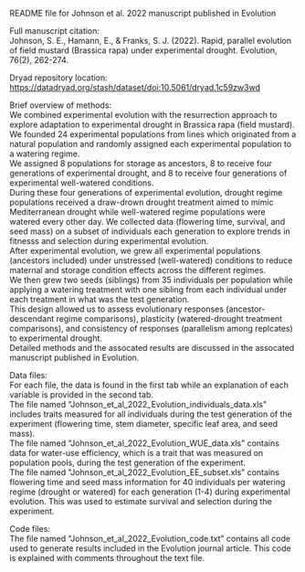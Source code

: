 README file for Johnson et al. 2022 manuscript published in Evolution

Full manuscript citation:<br/>
Johnson, S. E., Hamann, E., & Franks, S. J. (2022). Rapid, parallel evolution of field mustard (Brassica rapa) under experimental drought. Evolution, 76(2), 262-274.

Dryad repository location:<br/>
https://datadryad.org/stash/dataset/doi:10.5061/dryad.1c59zw3wd

Brief overview of methods:<br/>
We combined experimental evolution with the resurrection approach to explore adaptation to experimental drought in Brassica rapa (field mustard).<br/> 
We founded 24 experimental populations from lines which originated from a natural population and randomly assigned each experimental population to a watering regime.<br/>
We assigned 8 populations for storage as ancestors, 8 to receive four generations of experimental drought, and 8 to receive four generations of experimental well-watered conditions.<br/>
During these four generations of experimental evolution, drought regime populations received a draw-drown drought treatment aimed to mimic Mediterranean drought while well-watered regime populations were watered every other day. We collected data (flowering time, survival, and seed mass) on a subset of individuals each generation to explore trends in fitnesss and selection during experimental evolution.<br/>
After experimental evolution, we grew all experimental populations (ancestors included) under unstressed (well-watered) conditions to reduce maternal and storage condition effects across the different regimes.<br/>
We then grew two seeds (siblings) from 35 individuals per population while applying a watering treatment with one sibling from each individual under each treatment in what was the test generation.<br/> 
This design allowed us to assess evolutionary responses (ancestor-descendant regime comparisons), plasticity (watered-drought treatment comparisons), and consistency of responses (parallelism among replcates) to experimental drought.<br/>
Detailed methods and the assocated results are discussed in the assocated manuscript published in Evolution.

Data files:<br/>
For each file, the data is found in the first tab while an explanation of each variable is provided in the second tab.<br/>
The file named "Johnson_et_al_2022_Evolution_individuals_data.xls" includes traits measured for all individuals during the test generation of the experiment (flowering time, stem diameter, specific leaf area, and seed mass).<br/> 
The file named "Johnson_et_al_2022_Evolution_WUE_data.xls" contains data for water-use efficiency, which is a trait that was measured on population pools, during the test generation of the experiment.<br/> 
The file named "Johnson_et_al_2022_Evolution_EE_subset.xls" contains flowering time and seed mass information for 40 individuals per watering regime (drought or watered) for each generation (1-4) during experimental evolution. This was used to estimate survival and selection during the experiment.<br/> 

Code files:<br/>
The file named "Johnson_et_al_2022_Evolution_code.txt" contains all code used to generate results included in the Evolution journal article. This code is explained with comments throughout the text file.  
